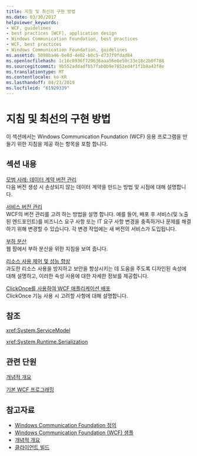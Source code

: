 ```yaml
---
title: 지침 및 최선의 구현 방법
ms.date: 03/30/2017
helpviewer_keywords:
- WCF, guidelines
- best practices [WCF], application design
- Windows Communication Foundation, best practices
- WCF, best practices
- Windows Communication Foundation, guidelines
ms.assetid: 5098ba46-6e8d-4e02-b0c5-d737f9fdad84
ms.openlocfilehash: 1c16c0936f729636aaa56e6e50c33e18c2b0f788
ms.sourcegitcommit: 9b552addadfb57fab0b9e7852ed4f1f1b8a42f8e
ms.translationtype: MT
ms.contentlocale: ko-KR
ms.lasthandoff: 04/23/2019
ms.locfileid: "61929339"
---
```

# <a name="guidelines-and-best-practices"></a>지침 및 최선의 구현 방법
이 섹션에서는 Windows Communication Foundation (WCF) 응용 프로그램을 만들기 위한 지침을 제공 하는 항목을 포함 합니다.  
  
## <a name="in-this-section"></a>섹션 내용  
 [모범 사례: 데이터 계약 버전 관리](../../../docs/framework/wcf/best-practices-data-contract-versioning.md)  
 다음 버전 생성 시 손상되지 않는 데이터 계약을 만드는 방법 및 시점에 대해 설명합니다.  
  
 [서비스 버전 관리](../../../docs/framework/wcf/service-versioning.md)  
 WCF의 버전 관리를 고려 하는 방법을 설명 합니다. 예를 들어, 배포 후 서비스(및 노출된 엔드포인트)를 비즈니스 요구 사항 또는 IT 요구 사항 변경을 충족하거나 문제를 해결하기 위해 변경할 수 있습니다. 각 변경 작업에는 새 버전의 서비스가 도입됩니다.  
  
 [부하 분산](../../../docs/framework/wcf/load-balancing.md)  
 웹 팜에서 부하 분산을 위한 지침을 보여 줍니다.  
  
 [리소스 사용 제어 및 성능 향상](../../../docs/framework/wcf/controlling-resource-consumption-and-improving-performance.md)  
 과도한 리소스 사용을 방지하고 보안을 향상시키는 데 도움을 주도록 디자인된 속성에 대해 설명하고, 이러한 속성 사용에 대한 자세한 정보를 제공합니다.  
  
 [ClickOnce를 사용하여 WCF 애플리케이션 배포](../../../docs/framework/wcf/deploying-wcf-applications-with-clickonce.md)  
 ClickOnce 기능 사용 시 고려할 사항에 대해 설명합니다.  
  
## <a name="reference"></a>참조  
 <xref:System.ServiceModel>  
  
 <xref:System.Runtime.Serialization>  
  
## <a name="related-sections"></a>관련 단원  
 [개념적 개요](../../../docs/framework/wcf/conceptual-overview.md)  
  
 [기본 WCF 프로그래밍](../../../docs/framework/wcf/basic-wcf-programming.md)  
  
## <a name="see-also"></a>참고자료

- [Windows Communication Foundation 정의](../../../docs/framework/wcf/whats-wcf.md)
- [Windows Communication Foundation (WCF) 샘플](./samples/index.md)
- [개념적 개요](../../../docs/framework/wcf/conceptual-overview.md)
- [클라이언트 빌드](../../../docs/framework/wcf/building-clients.md)

